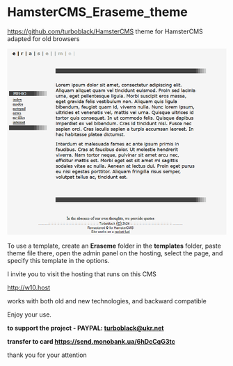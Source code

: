 # HamsterCMS_Eraseme_theme

https://github.com/turboblack/HamsterCMS theme for HamsterCMS adapted for old browsers

![this is what theme looks like](https://github.com/turboblack/HamsterCMS_Eraseme_theme/blob/main/eraseme.png)

To use a template, create an **Eraseme** folder in the **templates** folder, paste theme file there, open the admin panel on the hosting, select the page, and specify this template in the options.

I invite you to visit the hosting that runs on this CMS

http://w10.host

works with both old and new technologies, and backward compatible

Enjoy your use.

**to support the project - PAYPAL: turboblack@ukr.net**

**transfer to card https://send.monobank.ua/6hDcCqG3tc**

thank you for your attention
